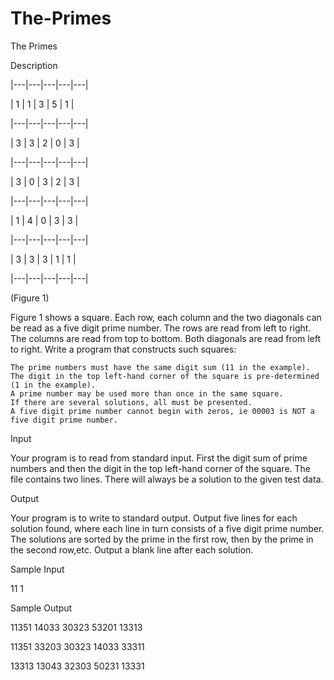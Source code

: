 # The-Primes

The Primes

Description


|---|---|---|---|---|

| 1 | 1 | 3 | 5 | 1 |

|---|---|---|---|---|

| 3 | 3 | 2 | 0 | 3 |

|---|---|---|---|---|

| 3 | 0 | 3 | 2 | 3 |

|---|---|---|---|---|

| 1 | 4 | 0 | 3 | 3 |

|---|---|---|---|---|

| 3 | 3 | 3 | 1 | 1 |

|---|---|---|---|---|

(Figure 1)


Figure 1 shows a square. Each row, each column and the two diagonals can be read as a five digit prime number. The rows are read from left to right. The columns are read from top to bottom. Both diagonals are read from left to right. Write a program that constructs such squares:


    The prime numbers must have the same digit sum (11 in the example).
    The digit in the top left-hand corner of the square is pre-determined (1 in the example).
    A prime number may be used more than once in the same square.
    If there are several solutions, all must be presented.
    A five digit prime number cannot begin with zeros, ie 00003 is NOT a five digit prime number. 



Input

Your program is to read from standard input. First the digit sum of prime numbers and then the digit in the top left-hand corner of the square. The file contains two lines. There will always be a solution to the given test data.

Output

Your program is to write to standard output. Output five lines for each solution found, where each line in turn consists of a five digit prime number. The solutions are sorted by the prime in the first row, then by the prime in the second row,etc. Output a blank line after each solution.

Sample Input

11
1

Sample Output

11351
14033
30323
53201
13313

11351
33203
30323
14033
33311

13313
13043
32303
50231
13331
